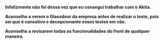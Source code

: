 **Infelizmente não foi dessa vez que eu consegui trabalhar com o Akita.**

**Aconselho a verem o Glassdoor da empresa antes de realizar o teste, pois sei que é cansativo e decepcionante esses testes em vão.**

**Aconselho a revisarem todas as funcionalidades do front de qualquer maneira.**
